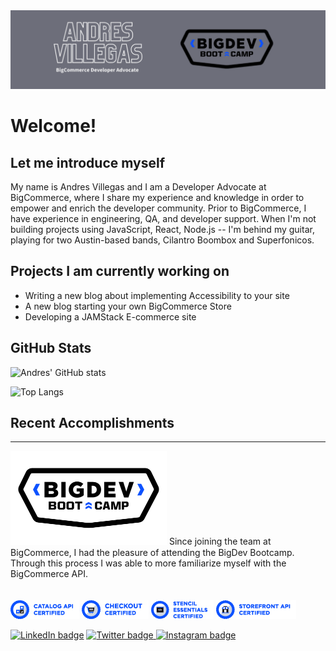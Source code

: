 <img src="https://github.com/thisisvillegas/thisisvillegas/blob/main/assets/Andres_Villegas_grey.png" alt="BigDevCatalogBadge"/>

# Welcome! 

## Let me introduce myself

My name is Andres Villegas and I am a Developer Advocate at BigCommerce, where I share my experience and knowledge in order to empower and enrich the developer community. Prior to BigCommerce, I have experience in engineering, QA, and developer support. When I'm not  building projects using JavaScript, React, Node.js -- I'm behind my guitar, playing for two Austin-based bands, Cilantro Boombox and Superfonicos. 

## Projects I am currently working on


* Writing a new blog about implementing Accessibility to your site
* A new blog starting your own BigCommerce Store
* Developing a JAMStack E-commerce site


## GitHub Stats

![Andres' GitHub stats](https://github-readme-stats.vercel.app/api?username=thisisvillegas&theme=synthwave&show_icons=true&count_private=true "Andres' GutHub Stats")

![Top Langs](https://github-readme-stats.vercel.app/api/top-langs/?username=thisisvillegas&theme=synthwave "Andres' Top Languages Card")



## Recent Accomplishments
---
<img src="https://github.com/thisisvillegas/thisisvillegas/blob/main/assets/BigDev_2Color_Lockup.png" alt="BigDevBadge" width="250"/>
Since joining the team at BigCommerce, I had the pleasure of attending the BigDev Bootcamp. Through this process I was able to more familiarize myself with the BigCommerce API. 


<br/>
<br/>
<br/>

<span>
<img src="https://github.com/thisisvillegas/thisisvillegas/blob/main/assets/Signature_CatalogAPI.jpg" alt="BigDevCatalogBadge"/>
<img src="https://github.com/thisisvillegas/thisisvillegas/blob/main/assets/Signature_Checkout.jpg" alt="BigDevCheckoutBadge"/>
<img src="https://github.com/thisisvillegas/thisisvillegas/blob/main/assets/Signature_StencilEssentials.jpg" alt="BigDevStencilBadge"/>
<img src="https://github.com/thisisvillegas/thisisvillegas/blob/main/assets/Signature_StorefrontAPI.jpg" alt="BigDevStorefrontBadge"/>
</span>

<br/>

<a href="https://www.linkedin.com/in/andres-villegas-79867ab7/"> ![LinkedIn badge](https://img.shields.io/badge/-LinkedIn-0e76a8?style=plastic&logo=linkedIn)</a>
<a href="https://twitter.com/thisisvillegas">![Twitter badge](https://img.shields.io/badge/-Twitter-1DA1F2?style=plastic&logo=Twitter) </a>
<a href="https://www.instagram.com/doktordres/">![Instagram badge](https://img.shields.io/badge/-Instagram-833AB4?style=plastic&logo=Instagram)</a>
